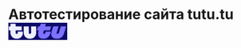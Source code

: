 <h1>Автотестирование сайта tutu.tu <img src = "https://github.com/Toalra/Diploma/blob/master/src/test/resources/logoTutu.png" wight="35" height="35"/> </h1>
